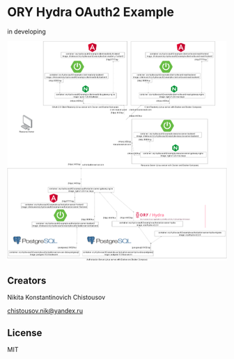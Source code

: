 # **ORY Hydra OAuth2 Example**

in developing

![ory-hydra-oauth2-example](ory-hydra-oauth2-example.png)

## Creators

Nikita Konstantinovich Chistousov 

chistousov.nik@yandex.ru

## License

MIT
